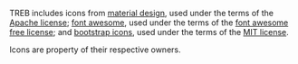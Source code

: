 
TREB includes icons from [material design][1], used under the terms of the 
[Apache license][2]; [font awesome][3], used under the terms of the
[font awesome free license][4]; and [bootstrap icons][5], used under the terms
of the [MIT license][6].

Icons are property of their respective owners.

[1]: https://material.io/resources/icons/
[2]: https://www.apache.org/licenses/LICENSE-2.0.html
[3]: https://fontawesome.com/
[4]: https://github.com/FortAwesome/Font-Awesome/blob/master/LICENSE.txt
[5]: https://icons.getbootstrap.com/
[6]: https://github.com/twbs/icons/blob/main/LICENSE.md
